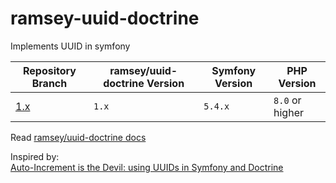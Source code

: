# ramsey-uuid-doctrine
Implements UUID in symfony

| Repository Branch | ramsey/uuid-doctrine Version | Symfony Version | PHP Version     |
|-------------------|------------------------------|-----------------|-----------------|
| [1.x][1]          | `1.x`                        | `5.4.x`         | `8.0` or higher | 


Read [ramsey/uuid-doctrine docs][2]   

Inspired by:   
[Auto-Increment is the Devil: using UUIDs in Symfony and Doctrine](https://medium.com/@galopintitouan/auto-increment-is-the-devil-using-uuids-in-symfony-and-doctrine-71763721b9a9)


[1]: https://github.com/habibun/ramsey-uuid-doctrine/tree/1.x
[2]: https://github.com/ramsey/uuid-doctrine
